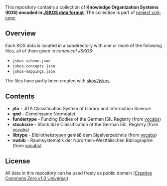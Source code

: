 This repository contains a collection of **Knowledge Organization Systems (KOS)
encoded in [JSKOS data format](https://gbv.github.io/jskos/)**. The collection
is part of [project coli-conc](https://coli-conc.gbv.de/).

## Overview

Each KOS data is located in a subdirectory with one or more of the following
files, all of them given in *canonical JSKOS*:

* `jskos-scheme.json`
* `jskos-concepts.json`
* `jskos-mappings.json` 

The files have partly been created with
[skos2jskos](https://metacpan.org/pod/skos2jskos).

## Contents

* **jita** - JITA Classification System of Library and Information Science
* **gnd** - Gemeinsame Normdatei
* **fundertype** - Funding Bodies of the German ISIL Registry (from [vocabs])
* **stocksize** - Stock Size Classification of the German ISIL Registry (from [vocabs])
* **libtype** - Bibliothekstypen gemäß dem Sigelverzeichnis (from [vocabs])
* **nwbib** - Raumsystematik der Nordrhein-Westfälischen Bibliographie (from [vocabs])

[vocabs]: https://github.com/lobid/vocabs

## License

All data in this repository can be used freely as public domain ([Creative
Commons Zero v1.0 Universal](https://creativecommons.org/publicdomain/zero/1.0/))


